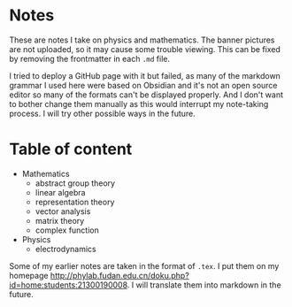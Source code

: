 # Notes
These are notes I take on physics and mathematics. The banner pictures are not uploaded, so it may cause some trouble viewing. This can be fixed by removing the frontmatter in each `.md` file.

I tried to deploy a GitHub page with it but failed, as many of the markdown grammar I used here were based on Obsidian and it's not an open source editor so many of the formats can't be displayed properly. And I don't want to bother change them manually as this would interrupt my note-taking process. I will try other possible ways in the future.

# Table of content
- Mathematics
  - abstract group theory
  - linear algebra
  - representation theory
  - vector analysis
  - matrix theory
  - complex function
- Physics
  - electrodynamics

Some of my earlier notes are taken in the format of `.tex`. I put them on my homepage http://phylab.fudan.edu.cn/doku.php?id=home:students:21300190008. I will translate them into markdown in the future.
